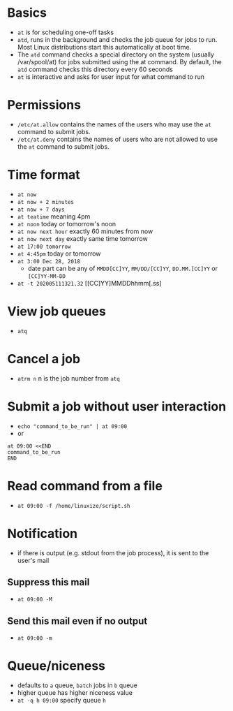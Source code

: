 # Basics
- `at` is for scheduling one-off tasks
- `atd`, runs in the background and checks the job queue for jobs to run. Most Linux distributions start this automatically at boot time.
- The `atd` command checks a special directory on the system (usually /var/spool/at) for jobs submitted using the at command. By default, the `atd` command checks this directory every 60 seconds
- `at` is interactive and asks for user input for what command to run

# Permissions
- `/etc/at.allow` contains the names of the users who may use the `at` command to submit jobs.
- `/etc/at.deny` contains the names of users who are not allowed to use the `at` command to submit jobs.

# Time format
- `at now`
- `at now + 2 minutes`
- `at now + 7 days`
- `at teatime` meaning 4pm
- `at noon` today or tomorrow's noon
- `at now next hour` exactly 60 minutes from now
- `at now next day` exactly same time tomorrow
- `at 17:00 tomorrow`
- `at 4:45pm` today or tomorrow
- `at 3:00 Dec 28, 2018`
  - date part can be any of `MMDD[CC]YY`, `MM/DD/[CC]YY`, `DD.MM.[CC]YY` or `[CC]YY-MM-DD`
- `at -t 202005111321.32` [[CC]YY]MMDDhhmm[.ss]

# View job queues
- `atq`

# Cancel a job
- `atrm n` n is the job number from `atq`

# Submit a job without user interaction
- `echo "command_to_be_run" | at 09:00`
- or
```
at 09:00 <<END
command_to_be_run
END
```

# Read command from a file
- `at 09:00 -f /home/linuxize/script.sh`

# Notification
- if there is output (e.g. stdout from the job process), it is sent to the user's mail
## Suppress this mail
- `at 09:00 -M`
## Send this mail even if no output
- `at 09:00 -m`

# Queue/niceness
- defaults to `a` queue, `batch` jobs in `b` queue
- higher queue has higher niceness value
- `at -q h 09:00` specify queue `h`
